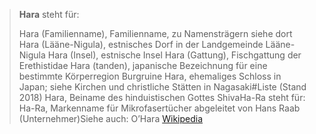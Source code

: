 > **Hara** steht für:
>
> Hara (Familienname), Familienname, zu Namensträgern siehe dort
> Hara (Lääne-Nigula), estnisches Dorf in der Landgemeinde Lääne-Nigula
> Hara (Insel), estnische Insel
> Hara (Gattung), Fischgattung der Erethistidae
> Hara (tanden), japanische Bezeichnung für eine bestimmte Körperregion
> Burgruine Hara, ehemaliges Schloss in Japan; siehe Kirchen und christliche Stätten in Nagasaki#Liste (Stand 2018)
> Hara, Beiname des hinduistischen Gottes ShivaHa-Ra steht für:
> Ha-Ra, Markenname für Mikrofasertücher abgeleitet von Hans Raab (Unternehmer)Siehe auch:
> O’Hara
> [Wikipedia](https://de.wikipedia.org/wiki/Hara)